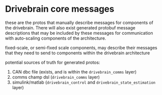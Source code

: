 # Drivebrain core messages

these are the protos that manually describe messages for components of the drivebrain. There will also exist generated protobuf message descriptions that may be included by these messages for communication with auto-scaling components of the architecture. 

fixed-scale, or semi-fixed scale components, may describe their messages that they need to send to components within the drivebrain architecture

potential sources of truth for generated protos:

1. CAN dbc file (exists, and is within the `drivebrain_comms` layer)
2. comms champ dsl (`drivebrain_comms` layer)
3. simulink/matlab (`drivebrain_control` and `drivebrain_state_estimation` layer)

